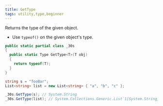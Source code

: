 ```yaml
---
title: GetType
tags: utility,type,beginner
---
```


Returns the type of the given object.

- Use `typeof()` on the given object's type.

```csharp
public static partial class _30s 
{
  public static Type GetType<T>(T obj) 
  {
    return typeof(T);
  }
}
```

```csharp
string s = "fooBar";
List<string> list = new List<string> { "a", "b", "c" };

_30s.GetType(s); // System.String
_30s.GetType(list); // System.Collections.Generic.List`1[System.String]
```
